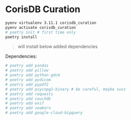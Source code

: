 # CorisDB Curation

```bash
pyenv virtualenv 3.11.1 corisdb_curation
pyenv activate corisdb_curation
# poetry init # first time only
poetry install
```
> will install below added dependencies

Dependencies:
```bash
# poetry add pandas
# poetry add pillow
# poetry add python-gdcm
# poetry add pydicom
# poetry add pypdf2
# poetry add psycopg2-binary # be careful, maybe suss
# poetry add requests
# poetry add couchdb
# poetry add exif
# poetry add seaborn
# poetry add google-cloud-bigquery
```


